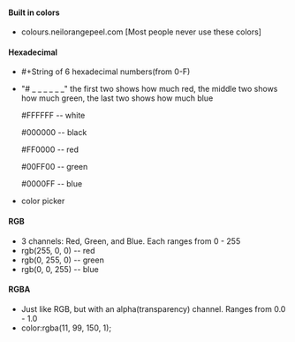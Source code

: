 #### Built in colors

- colours.neilorangepeel.com   [Most people never use these colors]
#### Hexadecimal  
- #+String of 6 hexadecimal numbers(from 0-F)
  
 - "# _ _ _ _ _ _"  the first two shows how much red, the middle two shows how much green, the last two shows how much blue
 
    #FFFFFF -- white

    #000000 -- black

    #FF0000 -- red
    
    #00FF00 -- green
    
    #0000FF -- blue

- color picker

#### RGB
- 3 channels: Red, Green, and Blue. Each ranges from 0 - 255
- rgb(255, 0, 0) -- red
- rgb(0, 255, 0) -- green
- rgb(0, 0, 255) -- blue

#### RGBA
- Just like RGB, but with an alpha(transparency) channel. Ranges from 0.0 - 1.0
- color:rgba(11, 99, 150, 1);
